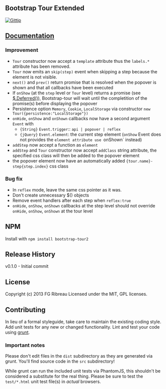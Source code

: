 Bootstrap Tour Extended
------------
[![Gittip](http://badgr.co/gittip/fgribreau.png)](https://www.gittip.com/fgribreau/)

## [Documentation](http://fgribreau.github.com/bootstrap-tour/docs/bootstrap-tour.js.html)


### Improvement
- `Tour` constructor now accept a `template` attribute thus the `labels.*` attribute has been removed.
- `Tour` now emits an `skip(step)` event when skipping a step because the element is not visible.
- `next()` and `prev()` return promise that is resolved when the popover is shown and that all callbacks have been executed
- If `onShow` (at the `step` level or `Tour` level) returns a promise (see [$.Deferred()](http://api.jquery.com/category/deferred-object/)), Bootstrap-tour will wait until the completition of the promise(s) before displaying the popover
- Persistence option `Memory`, `Cookie`, `LocalStorage` via constructor `new Tour({persistence:"LocalStorage"})`
- `onHide`, `onShow` and `onShown` callbacks now have a second argument `Event` with
  - `{String}` `Event.trigger`:: `api | popover | reflex`
  - `{jQuery}` `Event.element`: the current step element (`onShow` Event does not provides the `element attribute use `onShown` instead)
- `addStep` now accept a function as `element`
- `addStep` and `Tour` constructor now accept `addClass` string attribute, the specified css class will then be added to the popover element
- the popover element now have an automatically added `{tour.name}-step{step.index}` css class

### Bug fix
- In `reflex` mode, leave the same css pointer as it was.
- Don't create unnecessary $() objects
- Remove event handlers after each step when `reflex:true`
- `onHide`, `onShow`, `onShown` callbacks at the step level should not override `onHide`, `onShow`, `onShown` at the tour level

## NPM
Install with `npm install bootstrap-tour2`

## Release History
v0.1.0 - Initial commit

## License
Copyright (c) 2013 FG Ribreau
Licensed under the MIT, GPL licenses.

## Contributing
In lieu of a formal styleguide, take care to maintain the existing coding style. Add unit tests for any new or changed functionality. Lint and test your code using [grunt](https://github.com/cowboy/grunt).

### Important notes
Please don't edit files in the `dist` subdirectory as they are generated via grunt. You'll find source code in the `src` subdirectory!

While grunt can run the included unit tests via PhantomJS, this shouldn't be considered a substitute for the real thing. Please be sure to test the `test/*.html` unit test file(s) in _actual_ browsers.
